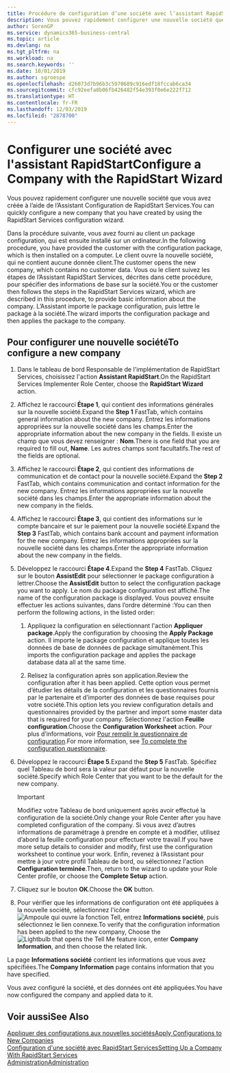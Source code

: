 ```yaml
---
title: Procédure de configuration d’une société avec l’assistant RapidStart | Microsoft Docs
description: Vous pouvez rapidement configurer une nouvelle société que vous avez créée à l’aide de l’Assistant Configuration de RapidStart Services.
author: SorenGP
ms.service: dynamics365-business-central
ms.topic: article
ms.devlang: na
ms.tgt_pltfrm: na
ms.workload: na
ms.search.keywords: ''
ms.date: 10/01/2019
ms.author: sgroespe
ms.openlocfilehash: d26073d7b96b3c5970689c916edf18fccab6ca34
ms.sourcegitcommit: cfc92eefa8b06fb426482f54e393f0e6e222f712
ms.translationtype: HT
ms.contentlocale: fr-FR
ms.lasthandoff: 12/03/2019
ms.locfileid: "2878700"
---
```

# <a name="configure-a-company-with-the-rapidstart-wizard"></a><span data-ttu-id="26d4d-103">Configurer une société avec l'assistant RapidStart</span><span class="sxs-lookup"><span data-stu-id="26d4d-103">Configure a Company with the RapidStart Wizard</span></span>
<span data-ttu-id="26d4d-104">Vous pouvez rapidement configurer une nouvelle société que vous avez créée à l’aide de l’Assistant Configuration de RapidStart Services.</span><span class="sxs-lookup"><span data-stu-id="26d4d-104">You can quickly configure a new company that you have created by using the RapidStart Services configuration wizard.</span></span>

<span data-ttu-id="26d4d-105">Dans la procédure suivante, vous avez fourni au client un package configuration, qui est ensuite installé sur un ordinateur.</span><span class="sxs-lookup"><span data-stu-id="26d4d-105">In the following procedure, you have provided the customer with the configuration package, which is then installed on a computer.</span></span> <span data-ttu-id="26d4d-106">Le client ouvre la nouvelle société, qui ne contient aucune donnée client.</span><span class="sxs-lookup"><span data-stu-id="26d4d-106">The customer opens the new company, which contains no customer data.</span></span> <span data-ttu-id="26d4d-107">Vous ou le client suivez les étapes de l’Assistant RapidStart Services, décrites dans cette procédure, pour spécifier des informations de base sur la société.</span><span class="sxs-lookup"><span data-stu-id="26d4d-107">You or the customer then follows the steps in the RapidStart Services wizard, which are described in this procedure, to provide basic information about the company.</span></span> <span data-ttu-id="26d4d-108">L’Assistant importe le package configuration, puis lettre le package à la société.</span><span class="sxs-lookup"><span data-stu-id="26d4d-108">The wizard imports the configuration package and then applies the package to the company.</span></span>  

## <a name="to-configure-a-new-company"></a><span data-ttu-id="26d4d-109">Pour configurer une nouvelle société</span><span class="sxs-lookup"><span data-stu-id="26d4d-109">To configure a new company</span></span>  
1. <span data-ttu-id="26d4d-110">Dans le tableau de bord Responsable de l'implémentation de RapidStart Services, choisissez l'action **Assistant RapidStart**.</span><span class="sxs-lookup"><span data-stu-id="26d4d-110">On the RapidStart Services Implementer Role Center, choose the **RapidStart Wizard** action.</span></span>  
2. <span data-ttu-id="26d4d-111">Affichez le raccourci **Étape 1**, qui contient des informations générales sur la nouvelle société.</span><span class="sxs-lookup"><span data-stu-id="26d4d-111">Expand the **Step 1** FastTab, which contains general information about the new company.</span></span> <span data-ttu-id="26d4d-112">Entrez les informations appropriées sur la nouvelle société dans les champs.</span><span class="sxs-lookup"><span data-stu-id="26d4d-112">Enter the appropriate information about the new company in the fields.</span></span> <span data-ttu-id="26d4d-113">Il existe un champ que vous devez renseigner : **Nom**.</span><span class="sxs-lookup"><span data-stu-id="26d4d-113">There is one field that you are required to fill out, **Name**.</span></span> <span data-ttu-id="26d4d-114">Les autres champs sont facultatifs.</span><span class="sxs-lookup"><span data-stu-id="26d4d-114">The rest of the fields are optional.</span></span>  
3. <span data-ttu-id="26d4d-115">Affichez le raccourci **Étape 2**, qui contient des informations de communication et de contact pour la nouvelle société.</span><span class="sxs-lookup"><span data-stu-id="26d4d-115">Expand the **Step 2** FastTab, which contains communication and contact information for the new company.</span></span> <span data-ttu-id="26d4d-116">Entrez les informations appropriées sur la nouvelle société dans les champs.</span><span class="sxs-lookup"><span data-stu-id="26d4d-116">Enter the appropriate information about the new company in the fields.</span></span>
4. <span data-ttu-id="26d4d-117">Affichez le raccourci **Étape 3**, qui contient des informations sur le compte bancaire et sur le paiement pour la nouvelle société.</span><span class="sxs-lookup"><span data-stu-id="26d4d-117">Expand the **Step 3** FastTab, which contains bank account and payment information for the new company.</span></span> <span data-ttu-id="26d4d-118">Entrez les informations appropriées sur la nouvelle société dans les champs.</span><span class="sxs-lookup"><span data-stu-id="26d4d-118">Enter the appropriate information about the new company in the fields.</span></span>  
5. <span data-ttu-id="26d4d-119">Développez le raccourci **Étape 4**.</span><span class="sxs-lookup"><span data-stu-id="26d4d-119">Expand the **Step 4** FastTab.</span></span> <span data-ttu-id="26d4d-120">Cliquez sur le bouton **AssistEdit** pour sélectionner le package configuration à lettrer.</span><span class="sxs-lookup"><span data-stu-id="26d4d-120">Choose the **AssistEdit** button to select the configuration package you want to apply.</span></span> <span data-ttu-id="26d4d-121">Le nom du package configuration est affiché.</span><span class="sxs-lookup"><span data-stu-id="26d4d-121">The name of the configuration package is displayed.</span></span> <span data-ttu-id="26d4d-122">Vous pouvez ensuite effectuer les actions suivantes, dans l’ordre déterminé :</span><span class="sxs-lookup"><span data-stu-id="26d4d-122">You can then perform the following actions, in the listed order:</span></span>  

    1. <span data-ttu-id="26d4d-123">Appliquez la configuration en sélectionnant l'action **Appliquer package**.</span><span class="sxs-lookup"><span data-stu-id="26d4d-123">Apply the configuration by choosing the **Apply Package** action.</span></span> <span data-ttu-id="26d4d-124">Il importe le package configuration et applique toutes les données de base de données de package simultanément.</span><span class="sxs-lookup"><span data-stu-id="26d4d-124">This imports the configuration package and applies the package database data all at the same time.</span></span>  

    2. <span data-ttu-id="26d4d-125">Relisez la configuration après son application.</span><span class="sxs-lookup"><span data-stu-id="26d4d-125">Review the configuration after it has been applied.</span></span> <span data-ttu-id="26d4d-126">Cette option vous permet d’étudier les détails de la configuration et les questionnaires fournis par le partenaire et d’importer des données de base requises pour votre société.</span><span class="sxs-lookup"><span data-stu-id="26d4d-126">This option lets you review configuration details and questionnaires provided by the partner and import some master data that is required for your company.</span></span> <span data-ttu-id="26d4d-127">Sélectionnez l'action **Feuille configuration**.</span><span class="sxs-lookup"><span data-stu-id="26d4d-127">Choose the **Configuration Worksheet** action.</span></span> <span data-ttu-id="26d4d-128">Pour plus d’informations, voir [Pour remplir le questionnaire de configuration](admin-gather-customer-setup-values.md#to-complete-the-configuration-questionnaire).</span><span class="sxs-lookup"><span data-stu-id="26d4d-128">For more information, see [To complete the configuration questionnaire](admin-gather-customer-setup-values.md#to-complete-the-configuration-questionnaire).</span></span>  

6. <span data-ttu-id="26d4d-129">Développez le raccourci **Étape 5**.</span><span class="sxs-lookup"><span data-stu-id="26d4d-129">Expand the **Step 5** FastTab.</span></span> <span data-ttu-id="26d4d-130">Spécifiez quel Tableau de bord sera la valeur par défaut pour la nouvelle société.</span><span class="sxs-lookup"><span data-stu-id="26d4d-130">Specify which Role Center that you want to be the default for the new company.</span></span>  

    > [!IMPORTANT]  
    >  <span data-ttu-id="26d4d-131">Modifiez votre Tableau de bord uniquement après avoir effectué la configuration de la société.</span><span class="sxs-lookup"><span data-stu-id="26d4d-131">Only change your Role Center after you have completed configuration of the company.</span></span> <span data-ttu-id="26d4d-132">Si vous avez d’autres informations de paramétrage à prendre en compte et à modifier, utilisez d’abord la feuille configuration pour effectuer votre travail.</span><span class="sxs-lookup"><span data-stu-id="26d4d-132">If you have more setup details to consider and modify, first use the configuration worksheet to continue your work.</span></span> <span data-ttu-id="26d4d-133">Enfin, revenez à l’Assistant pour mettre à jour votre profil Tableau de bord, ou sélectionnez l'action **Configuration terminée**.</span><span class="sxs-lookup"><span data-stu-id="26d4d-133">Then, return to the wizard to update your Role Center profile, or choose the **Complete Setup** action.</span></span>

7. <span data-ttu-id="26d4d-134">Cliquez sur le bouton **OK**.</span><span class="sxs-lookup"><span data-stu-id="26d4d-134">Choose the **OK** button.</span></span>  
8. <span data-ttu-id="26d4d-135">Pour vérifier que les informations de configuration ont été appliquées à la nouvelle société, sélectionnez l'icône ![Ampoule qui ouvre la fonction Tell](media/ui-search/search_small.png "Dites-moi ce que vous voulez faire"), entrez **Informations société**, puis sélectionnez le lien connexe.</span><span class="sxs-lookup"><span data-stu-id="26d4d-135">To verify that the configuration information has been applied to the new company, Choose the ![Lightbulb that opens the Tell Me feature](media/ui-search/search_small.png "Tell me what you want to do") icon, enter **Company Information**, and then choose the related link.</span></span>

<span data-ttu-id="26d4d-136">La page **Informations société** contient les informations que vous avez spécifiées.</span><span class="sxs-lookup"><span data-stu-id="26d4d-136">The **Company Information** page contains information that you have specified.</span></span>   

<span data-ttu-id="26d4d-137">Vous avez configuré la société, et des données ont été appliquées.</span><span class="sxs-lookup"><span data-stu-id="26d4d-137">You have now configured the company and applied data to it.</span></span>  

## <a name="see-also"></a><span data-ttu-id="26d4d-138">Voir aussi</span><span class="sxs-lookup"><span data-stu-id="26d4d-138">See Also</span></span>  
[<span data-ttu-id="26d4d-139">Appliquer des configurations aux nouvelles sociétés</span><span class="sxs-lookup"><span data-stu-id="26d4d-139">Apply Configurations to New Companies</span></span>](admin-apply-configuration-to-new-companies.md)  
[<span data-ttu-id="26d4d-140">Configuration d'une société avec RapidStart Services</span><span class="sxs-lookup"><span data-stu-id="26d4d-140">Setting Up a Company With RapidStart Services</span></span>](admin-set-up-a-company-with-rapidstart.md)  
[<span data-ttu-id="26d4d-141">Administration</span><span class="sxs-lookup"><span data-stu-id="26d4d-141">Administration</span></span>](admin-setup-and-administration.md)
